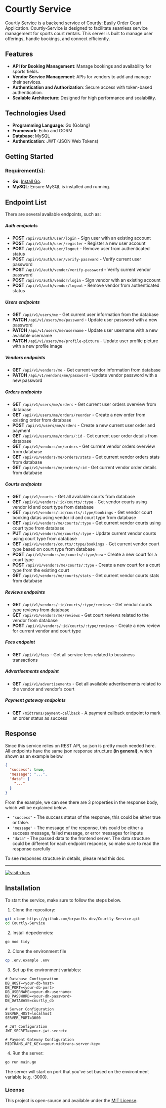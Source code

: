 # Courtly Service

Courtly Service is a backend service of Courtly: Easily Order Court Application. Courtly-Service is designed to facilitate seamless service management for sports court rentals. This server is built to manage user offerings, handle bookings, and connect efficiently.

## Features

- **API for Booking Management**: Manage bookings and availability for sports fields.
- **Vendor Service Management**: APIs for vendors to add and manage their services.
- **Authentication and Authorization**: Secure access with token-based authentication.
- **Scalable Architecture**: Designed for high performance and scalability.

## Technologies Used

- **Programming Language**: Go (Golang)
- **Framework**: Echo and GORM
- **Database**: MySQL
- **Authentication**: JWT (JSON Web Tokens)

## Getting Started

### Requirement(s):

- **Go**: [Install Go](https://go.dev/doc/install).
- **MySQL**: Ensure MySQL is installed and running.

## Endpoint List

There are several available endpoints, such as:

##### Auth endpoints

- **POST** `/api/v1/auth/user/login` - Sign user with an existing account
- **POST** `/api/v1/auth/user/register` - Register a new user account
- **POST** `/api/v1/auth/user/logout` - Remove user from authenticated status
- **POST** `/api/v1/auth/user/verify-password` - Verify current user password
- **POST** `/api/v1/auth/vendor/verify-password` - Verify current vendor password
- **POST** `/api/v1/auth/vendor/login` - Sign vendor with an existing account
- **POST** `/api/v1/auth/vendor/logout` - Remove vendor from authenticated status

##### Users endpoints

- **GET** `/api/v1/users/me` - Get current user information from the database
- **PATCH** `/api/v1/users/me/password` - Update user password with a new password
- **PATCH** `/api/v1/users/me/username` - Update user username with a new available username
- **PATCH** `/api/v1/users/me/profile-picture` - Update user profile picture with a new profile image

##### Vendors endpoints

- **GET** `/api/v1/vendors/me` - Get current vendor information from database
- **PATCH** `/api/v1/vendors/me/password` - Update vendor password with a new password

##### Orders endpoints

- **GET** `/api/v1/users/me/orders` - Get current user orders overview from database
- **GET** `/api/v1/users/me/orders/reorder` - Create a new order from existing order from database
- **POST** `/api/v1/users/me/orders` - Create a new current user order and payment
- **GET** `/api/v1/users/me/orders/:id` - Get current user order details from database
- **GET** `/api/v1/vendors/me/orders` - Get current vendor orders overview from database
- **GET** `/api/v1/vendors/me/orders/stats` - Get current vendor orders stats from database
- **GET** `/api/v1/vendors/me/orders/:id` - Get current vendor order details from database

##### Courts endpoints

- **GET** `/api/v1/courts` - Get all available courts from database
- **GET** `/api/v1/vendors/:id/courts/:type` - Get vendor courts using vendor id and court type from database
- **GET** `/api/v1/vendors/:id/courts/:type/bookings` - Get vendor court booking datas using vendor id and court type from database
- **GET** `/api/v1/vendors/me/courts/:type` - Get current vendor courts using court type from database
- **PUT** `/api/v1/vendors/me/courts/:type` - Update current vendor courts using court type from database
- **GET** `/api/v1/vendors/courts/:type/bookings` - Get current vendor court type based on court type from database
- **POST** `/api/v1/vendors/me/courts/:type/new` - Create a new court for a court type
- **POST** `/api/v1/vendors/me/courts/:type` - Create a new court for a court type from the existing court
- **GET** `/api/v1/vendors/me/courts/stats` - Get current vendor courts stats from database

##### Reviews endpoints

- **GET** `/api/v1/vendors/:id/courts/:type/reviews` - Get vendor courts type reviews from database
- **GET** `/api/v1/vendors/me/reviews` - Get court reviews related to the vendor from database
- **POST** `/api/v1/vendors/:id/courts/:type/reviews` - Create a new review for current vendor and court type

##### Fees endpoint

- **GET** `/api/v1/fees` - Get all service fees related to bussiness transactions

##### Advertisements endpoint

- **GET** `/api/v1/advertisements` - Get all available advertisements related to the vendor and vendor's court

##### Payment gateway endpoints

- **GET** `/midtrans/payment-callback` - A payment callback endpoint to mark an order status as success

## Response

Since this service relies on REST API, so json is pretty much needed here. All endpoints have the same json response structure **(in general)**, which shown as an example below.

```json
{
  "success": true,
  "message": "...",
  "data": {
    "..."
  }
}
```

From the example, we can see there are 3 properties in the response body, which will be explained below.

- `"success"` - The success status of the response, this could be either true or false.
- `"message"` - The message of the response, this could be either a success message, failed message, or error messages for inputs
- `"data"` - The passed data to the frontend server. The data structure could be different for each endpoint response, so make sure to read the response carefully

To see responses structure in details, please read this doc.

---

[![visit-docs](https://img.shields.io/badge/visit-response--docs-blue)](https://github.com/bryanfks-dev/Courtly-Service/blob/main/docs/RESPONSES.md)

## Installation

To start the service, make sure to follow the steps below.

1. Clone the repository:

```bash
git clone https://github.com/bryanfks-dev/Courtly-Service.git
cd Courtly-Service
```

2. Install depedencies:

```bash
go mod tidy
```

2. Clone the environment file

```bash
cp .env.example .env
```

3. Set up the environment variables:

```env
# Database Configuration
DB_HOST=<your-db-host>
DB_PORT=<your-db-port>
DB_USERNAME=<your-dh-username>
DB_PASSWORD=<your-dh-password>
DB_DATABASE=courtly_db

# Server Configuration
SERVER_HOST=localhost
SERVER_PORT=3000

# JWT Configuration
JWT_SECRET=<your-jwt-secret>

# Payment Gateway Configuration
MIDTRANS_API_KEY=<your-midtrans-server-key>
```

4. Run the server:

```bash
go run main.go
```

The server will start on port that you've set based on the environtment variable (e.g. :3000).

### License

This project is open-source and available under the [MIT License](https://github.com/bryanfks-dev/Courtly-Service/blob/main/LICENSE).
